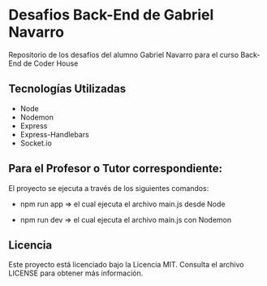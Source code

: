 # Desafios Back-End de Gabriel Navarro

Repositorio de los desafíos del alumno Gabriel Navarro para el curso Back-End de Coder House

## Tecnologías Utilizadas

- Node
- Nodemon
- Express
- Express-Handlebars
- Socket.io

## Para el Profesor o Tutor correspondiente:

El proyecto se ejecuta a través de los siguientes comandos:

- npm run app => el cual ejecuta el archivo main.js desde Node

- npm run dev => el cual ejecuta el archivo main.js con Nodemon

## Licencia

Este proyecto está licenciado bajo la Licencia MIT. Consulta el archivo LICENSE para obtener más información.
